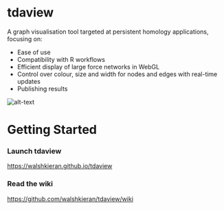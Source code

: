 # tdaview

A graph visualisation tool targeted at persistent homology applications, focusing on:

  - Ease of use
  - Compatibility with R workflows
  - Efficient display of large force networks in WebGL
  - Control over colour, size and width for nodes and edges with real-time updates
  - Publishing results

![alt-text](https://github.com/ktaouk1/TDAView/raw/master/example.png "Example Pic")


# Getting Started
### Launch tdaview
https://walshkieran.github.io/tdaview
### Read the wiki
https://github.com/walshkieran/tdaview/wiki
